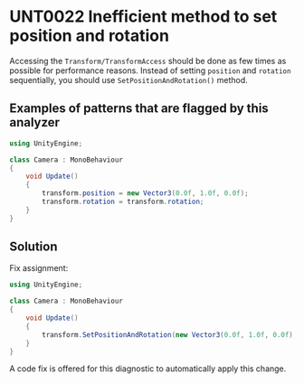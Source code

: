 # UNT0022 Inefficient method to set position and rotation 

Accessing the `Transform/TransformAccess` should be done as few times as possible for performance reasons. Instead of setting `position` and `rotation` sequentially, you should use `SetPositionAndRotation()` method.

## Examples of patterns that are flagged by this analyzer

```csharp
using UnityEngine;

class Camera : MonoBehaviour
{
    void Update()
    {
        transform.position = new Vector3(0.0f, 1.0f, 0.0f);
        transform.rotation = transform.rotation;
    }
}
```

## Solution

Fix assignment:

```csharp
using UnityEngine;

class Camera : MonoBehaviour
{
    void Update()
    {
        transform.SetPositionAndRotation(new Vector3(0.0f, 1.0f, 0.0f), transform.rotation);
    }
}
```

A code fix is offered for this diagnostic to automatically apply this change.
